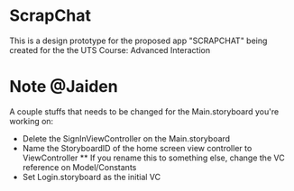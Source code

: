 # ScrapChat
This is a design prototype for the proposed app "SCRAPCHAT" being created for the the UTS Course: Advanced Interaction

# Note @Jaiden
A couple stuffs that needs to be changed for the Main.storyboard you're working on:
* Delete the SignInViewController on the Main.storyboard
* Name the StoryboardID of the home screen view controller to ViewController
** If you rename this to something else, change the VC reference on Model/Constants
* Set Login.storyboard as the initial VC
